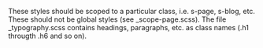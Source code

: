 These styles should be scoped to a particular class, i.e. s-page, s-blog, etc. These should not be global styles (see _scope-page.scss). The file _typography.scss contains headings, paragraphs, etc. as class names (.h1 througth .h6 and so on).
